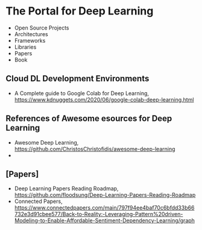 # The Portal for Deep Learning

+ Open Source Projects
+ Architectures
+ Frameworks
+ Libraries
+ Papers
+ Book

## Cloud DL Development Environments
+ A Complete guide to Google Colab for Deep Learning, https://www.kdnuggets.com/2020/06/google-colab-deep-learning.html


## References of Awesome esources for Deep Learning
+ Awesome Deep Learning, https://github.com/ChristosChristofidis/awesome-deep-learning
+ <TBC>

  
## [Papers]
+ Deep Learning Papers Reading Roadmap, https://github.com/floodsung/Deep-Learning-Papers-Reading-Roadmap
+ Connected Papers, https://www.connectedpapers.com/main/797f94ee4baf70c6bfdd33b66732e3d91cbee577/Back-to-Reality:-Leveraging-Pattern%20driven-Modeling-to-Enable-Affordable-Sentiment-Dependency-Learning/graph
  
  
  
